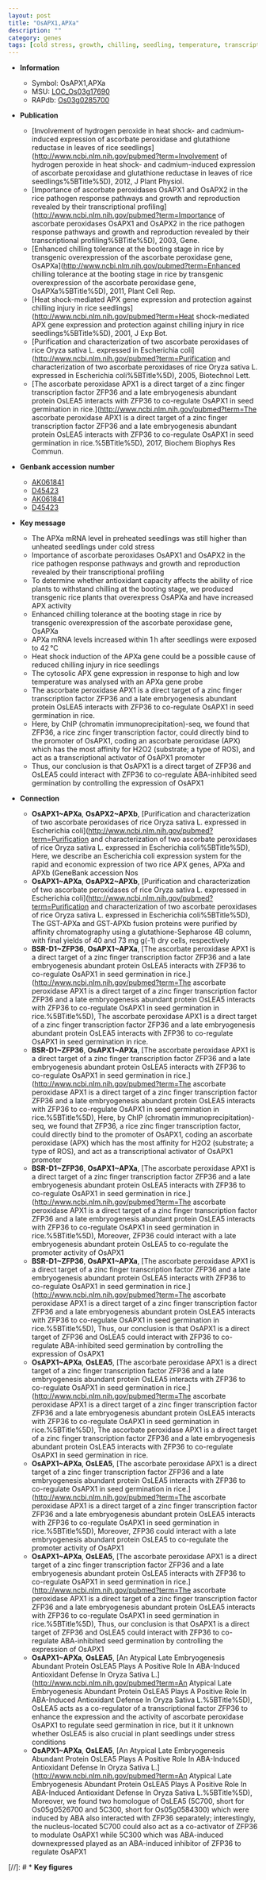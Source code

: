 ```yaml
---
layout: post
title: "OsAPX1,APXa"
description: ""
category: genes
tags: [cold stress, growth, chilling, seedling, temperature, transcription factor, seed, seed germination, zinc, transcriptional activator]
---
```


* **Information**  
    + Symbol: OsAPX1,APXa  
    + MSU: [LOC_Os03g17690](http://rice.plantbiology.msu.edu/cgi-bin/ORF_infopage.cgi?orf=LOC_Os03g17690)  
    + RAPdb: [Os03g0285700](http://rapdb.dna.affrc.go.jp/viewer/gbrowse_details/irgsp1?name=Os03g0285700)  

* **Publication**  
    + [Involvement of hydrogen peroxide in heat shock- and cadmium-induced expression of ascorbate peroxidase and glutathione reductase in leaves of rice seedlings](http://www.ncbi.nlm.nih.gov/pubmed?term=Involvement of hydrogen peroxide in heat shock- and cadmium-induced expression of ascorbate peroxidase and glutathione reductase in leaves of rice seedlings%5BTitle%5D), 2012, J Plant Physiol.
    + [Importance of ascorbate peroxidases OsAPX1 and OsAPX2 in the rice pathogen response pathways and growth and reproduction revealed by their transcriptional profiling](http://www.ncbi.nlm.nih.gov/pubmed?term=Importance of ascorbate peroxidases OsAPX1 and OsAPX2 in the rice pathogen response pathways and growth and reproduction revealed by their transcriptional profiling%5BTitle%5D), 2003, Gene.
    + [Enhanced chilling tolerance at the booting stage in rice by transgenic overexpression of the ascorbate peroxidase gene, OsAPXa](http://www.ncbi.nlm.nih.gov/pubmed?term=Enhanced chilling tolerance at the booting stage in rice by transgenic overexpression of the ascorbate peroxidase gene, OsAPXa%5BTitle%5D), 2011, Plant Cell Rep.
    + [Heat shock-mediated APX gene expression and protection against chilling injury in rice seedlings](http://www.ncbi.nlm.nih.gov/pubmed?term=Heat shock-mediated APX gene expression and protection against chilling injury in rice seedlings%5BTitle%5D), 2001, J Exp Bot.
    + [Purification and characterization of two ascorbate peroxidases of rice Oryza sativa L. expressed in Escherichia coli](http://www.ncbi.nlm.nih.gov/pubmed?term=Purification and characterization of two ascorbate peroxidases of rice Oryza sativa L. expressed in Escherichia coli%5BTitle%5D), 2005, Biotechnol Lett.
    + [The ascorbate peroxidase APX1 is a direct target of a zinc finger transcription factor ZFP36 and a late embryogenesis abundant protein OsLEA5 interacts with ZFP36 to co-regulate OsAPX1 in seed germination in rice.](http://www.ncbi.nlm.nih.gov/pubmed?term=The ascorbate peroxidase APX1 is a direct target of a zinc finger transcription factor ZFP36 and a late embryogenesis abundant protein OsLEA5 interacts with ZFP36 to co-regulate OsAPX1 in seed germination in rice.%5BTitle%5D), 2017, Biochem Biophys Res Commun.

* **Genbank accession number**  
    + [AK061841](http://www.ncbi.nlm.nih.gov/nuccore/AK061841)
    + [D45423](http://www.ncbi.nlm.nih.gov/nuccore/D45423)
    + [AK061841](http://www.ncbi.nlm.nih.gov/nuccore/AK061841)
    + [D45423](http://www.ncbi.nlm.nih.gov/nuccore/D45423)

* **Key message**  
    + The APXa mRNA level in preheated seedlings was still higher than unheated seedlings under cold stress
    + Importance of ascorbate peroxidases OsAPX1 and OsAPX2 in the rice pathogen response pathways and growth and reproduction revealed by their transcriptional profiling
    + To determine whether antioxidant capacity affects the ability of rice plants to withstand chilling at the booting stage, we produced transgenic rice plants that overexpress OsAPXa and have increased APX activity
    + Enhanced chilling tolerance at the booting stage in rice by transgenic overexpression of the ascorbate peroxidase gene, OsAPXa
    + APXa mRNA levels increased within 1 h after seedlings were exposed to 42 °C
    + Heat shock induction of the APXa gene could be a possible cause of reduced chilling injury in rice seedlings
    + The cytosolic APX gene expression in response to high and low temperature was analysed with an APXa gene probe
    + The ascorbate peroxidase APX1 is a direct target of a zinc finger transcription factor ZFP36 and a late embryogenesis abundant protein OsLEA5 interacts with ZFP36 to co-regulate OsAPX1 in seed germination in rice.
    + Here, by ChIP (chromatin immunoprecipitation)-seq, we found that ZFP36, a rice zinc finger transcription factor, could directly bind to the promoter of OsAPX1, coding an ascorbate peroxidase (APX) which has the most affinity for H2O2 (substrate; a type of ROS), and act as a transcriptional activator of OsAPX1 promoter
    + Thus, our conclusion is that OsAPX1 is a direct target of ZFP36 and OsLEA5 could interact with ZFP36 to co-regulate ABA-inhibited seed germination by controlling the expression of OsAPX1

* **Connection**  
    + __OsAPX1~APXa__, __OsAPX2~APXb__, [Purification and characterization of two ascorbate peroxidases of rice Oryza sativa L. expressed in Escherichia coli](http://www.ncbi.nlm.nih.gov/pubmed?term=Purification and characterization of two ascorbate peroxidases of rice Oryza sativa L. expressed in Escherichia coli%5BTitle%5D), Here, we describe an Escherichia coli expression system for the rapid and economic expression of two rice APX genes, APXa and APXb (GeneBank accession Nos
    + __OsAPX1~APXa__, __OsAPX2~APXb__, [Purification and characterization of two ascorbate peroxidases of rice Oryza sativa L. expressed in Escherichia coli](http://www.ncbi.nlm.nih.gov/pubmed?term=Purification and characterization of two ascorbate peroxidases of rice Oryza sativa L. expressed in Escherichia coli%5BTitle%5D), The GST-APXa and GST-APXb fusion proteins were purified by affinity chromatography using a glutathione-Sepharose 4B column, with final yields of 40 and 73 mg g(-1) dry cells, respectively
    + __BSR-D1~ZFP36__, __OsAPX1~APXa__, [The ascorbate peroxidase APX1 is a direct target of a zinc finger transcription factor ZFP36 and a late embryogenesis abundant protein OsLEA5 interacts with ZFP36 to co-regulate OsAPX1 in seed germination in rice.](http://www.ncbi.nlm.nih.gov/pubmed?term=The ascorbate peroxidase APX1 is a direct target of a zinc finger transcription factor ZFP36 and a late embryogenesis abundant protein OsLEA5 interacts with ZFP36 to co-regulate OsAPX1 in seed germination in rice.%5BTitle%5D), The ascorbate peroxidase APX1 is a direct target of a zinc finger transcription factor ZFP36 and a late embryogenesis abundant protein OsLEA5 interacts with ZFP36 to co-regulate OsAPX1 in seed germination in rice.
    + __BSR-D1~ZFP36__, __OsAPX1~APXa__, [The ascorbate peroxidase APX1 is a direct target of a zinc finger transcription factor ZFP36 and a late embryogenesis abundant protein OsLEA5 interacts with ZFP36 to co-regulate OsAPX1 in seed germination in rice.](http://www.ncbi.nlm.nih.gov/pubmed?term=The ascorbate peroxidase APX1 is a direct target of a zinc finger transcription factor ZFP36 and a late embryogenesis abundant protein OsLEA5 interacts with ZFP36 to co-regulate OsAPX1 in seed germination in rice.%5BTitle%5D),  Here, by ChIP (chromatin immunoprecipitation)-seq, we found that ZFP36, a rice zinc finger transcription factor, could directly bind to the promoter of OsAPX1, coding an ascorbate peroxidase (APX) which has the most affinity for H2O2 (substrate; a type of ROS), and act as a transcriptional activator of OsAPX1 promoter
    + __BSR-D1~ZFP36__, __OsAPX1~APXa__, [The ascorbate peroxidase APX1 is a direct target of a zinc finger transcription factor ZFP36 and a late embryogenesis abundant protein OsLEA5 interacts with ZFP36 to co-regulate OsAPX1 in seed germination in rice.](http://www.ncbi.nlm.nih.gov/pubmed?term=The ascorbate peroxidase APX1 is a direct target of a zinc finger transcription factor ZFP36 and a late embryogenesis abundant protein OsLEA5 interacts with ZFP36 to co-regulate OsAPX1 in seed germination in rice.%5BTitle%5D),  Moreover, ZFP36 could interact with a late embryogenesis abundant protein OsLEA5 to co-regulate the promoter activity of OsAPX1
    + __BSR-D1~ZFP36__, __OsAPX1~APXa__, [The ascorbate peroxidase APX1 is a direct target of a zinc finger transcription factor ZFP36 and a late embryogenesis abundant protein OsLEA5 interacts with ZFP36 to co-regulate OsAPX1 in seed germination in rice.](http://www.ncbi.nlm.nih.gov/pubmed?term=The ascorbate peroxidase APX1 is a direct target of a zinc finger transcription factor ZFP36 and a late embryogenesis abundant protein OsLEA5 interacts with ZFP36 to co-regulate OsAPX1 in seed germination in rice.%5BTitle%5D),  Thus, our conclusion is that OsAPX1 is a direct target of ZFP36 and OsLEA5 could interact with ZFP36 to co-regulate ABA-inhibited seed germination by controlling the expression of OsAPX1
    + __OsAPX1~APXa__, __OsLEA5__, [The ascorbate peroxidase APX1 is a direct target of a zinc finger transcription factor ZFP36 and a late embryogenesis abundant protein OsLEA5 interacts with ZFP36 to co-regulate OsAPX1 in seed germination in rice.](http://www.ncbi.nlm.nih.gov/pubmed?term=The ascorbate peroxidase APX1 is a direct target of a zinc finger transcription factor ZFP36 and a late embryogenesis abundant protein OsLEA5 interacts with ZFP36 to co-regulate OsAPX1 in seed germination in rice.%5BTitle%5D), The ascorbate peroxidase APX1 is a direct target of a zinc finger transcription factor ZFP36 and a late embryogenesis abundant protein OsLEA5 interacts with ZFP36 to co-regulate OsAPX1 in seed germination in rice.
    + __OsAPX1~APXa__, __OsLEA5__, [The ascorbate peroxidase APX1 is a direct target of a zinc finger transcription factor ZFP36 and a late embryogenesis abundant protein OsLEA5 interacts with ZFP36 to co-regulate OsAPX1 in seed germination in rice.](http://www.ncbi.nlm.nih.gov/pubmed?term=The ascorbate peroxidase APX1 is a direct target of a zinc finger transcription factor ZFP36 and a late embryogenesis abundant protein OsLEA5 interacts with ZFP36 to co-regulate OsAPX1 in seed germination in rice.%5BTitle%5D),  Moreover, ZFP36 could interact with a late embryogenesis abundant protein OsLEA5 to co-regulate the promoter activity of OsAPX1
    + __OsAPX1~APXa__, __OsLEA5__, [The ascorbate peroxidase APX1 is a direct target of a zinc finger transcription factor ZFP36 and a late embryogenesis abundant protein OsLEA5 interacts with ZFP36 to co-regulate OsAPX1 in seed germination in rice.](http://www.ncbi.nlm.nih.gov/pubmed?term=The ascorbate peroxidase APX1 is a direct target of a zinc finger transcription factor ZFP36 and a late embryogenesis abundant protein OsLEA5 interacts with ZFP36 to co-regulate OsAPX1 in seed germination in rice.%5BTitle%5D),  Thus, our conclusion is that OsAPX1 is a direct target of ZFP36 and OsLEA5 could interact with ZFP36 to co-regulate ABA-inhibited seed germination by controlling the expression of OsAPX1
    + __OsAPX1~APXa__, __OsLEA5__, [An Atypical Late Embryogenesis Abundant Protein OsLEA5 Plays A Positive Role In ABA-Induced Antioxidant Defense In Oryza Sativa L.](http://www.ncbi.nlm.nih.gov/pubmed?term=An Atypical Late Embryogenesis Abundant Protein OsLEA5 Plays A Positive Role In ABA-Induced Antioxidant Defense In Oryza Sativa L.%5BTitle%5D), OsLEA5 acts as a co-regulator of a transcriptional factor ZFP36 to enhance the expression and the activity of ascorbate peroxidase OsAPX1 to regulate seed germination in rice, but it it unknown whether OsLEA5 is also crucial in plant seedlings under stress conditions
    + __OsAPX1~APXa__, __OsLEA5__, [An Atypical Late Embryogenesis Abundant Protein OsLEA5 Plays A Positive Role In ABA-Induced Antioxidant Defense In Oryza Sativa L.](http://www.ncbi.nlm.nih.gov/pubmed?term=An Atypical Late Embryogenesis Abundant Protein OsLEA5 Plays A Positive Role In ABA-Induced Antioxidant Defense In Oryza Sativa L.%5BTitle%5D),  Moreover, we found two homologue of OsLEA5 (5C700, short for Os05g0526700 and 5C300, short for Os05g0584300) which were induced by ABA also interacted with ZFP36 separately; interestingly, the nucleus-located 5C700 could also act as a co-activator of ZFP36 to modulate OsAPX1 while 5C300 which was ABA-induced downexpressed played as an ABA-induced inhibitor of ZFP36 to regulate OsAPX1

[//]: # * **Key figures**  


